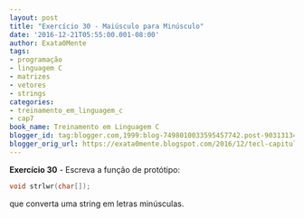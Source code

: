 ```yaml
---
layout: post
title: "Exercício 30 - Maiúsculo para Minúsculo"
date: '2016-12-21T05:55:00.001-08:00'
author: Exata0Mente
tags:
- programação
- linguagem C
- matrizes
- vetores
- strings
categories:
- treinamento_em_linguagem_c
- cap7
book_name: Treinamento em Linguagem C
blogger_id: tag:blogger.com,1999:blog-7498010033595457742.post-9031313476538483239
blogger_orig_url: https://exata0mente.blogspot.com/2016/12/tecl-capitulo-7-exercicio-29-maiusculo.html
---
```

**Exercício 30** - Escreva a função de protótipo:

```c
void strlwr(char[]);
```

que converta uma string em letras minúsculas.
